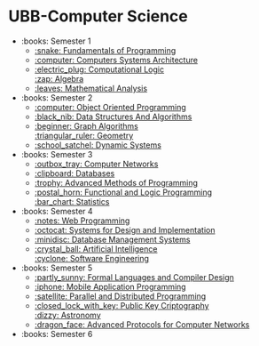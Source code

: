 # UBB-Computer Science

<ul>
    <li>:books:     Semester 1
        <ul>
            <li>
                <a href="https://github.com/ecaterinacatargiu/FundamentalsOfProgramming"> 
                    :snake:  Fundamentals of Programming 
                </a>
            </li>  
            <li>  
                <a href="https://github.com/ecaterinacatargiu/ComputersSystemsArchitecture"> 
                    :computer: Computers Systems Architecture
                </a> 
            </li>
            <li> 
                <a href="https://github.com/ecaterinacatargiu/ComputationalLogic"> 
                    :electric_plug: Computational Logic
                </a> 
            </li>
            </li>
                <a href="https://github.com/ecaterinacatargiu/Algebra"> 
                    :zap: Algebra
                </a> 
            </li>
            <li> 
                <a href="https://github.com/ecaterinacatargiu/Mathematical Analysis"> 
                    :leaves: Mathematical Analysis
                </a> 
            </li>           
        </ul>
    </li>
    <li>:books: Semester 2
        <ul>
                <li>
                    <a href="https://github.com/ecaterinacatargiu/OOP"> 
                        :computer:  Object Oriented Programming 
                    </a>
                </li>  
                <li>  
                    <a href="https://github.com/ecaterinacatargiu/DSA"> 
                        :black_nib: Data Structures And Algorithms
                    </a> 
                </li>
                <li> 
                    <a href="https://github.com/ecaterinacatargiu/Graphs"> 
                        :beginner: Graph Algorithms
                    </a> 
                </li>
                </li>
                    <a href="https://github.com/ecaterinacatargiu/Geometry"> 
                        :triangular_ruler: Geometry
                    </a> 
                </li>
                <li> 
                    <a href="https://github.com/ecaterinacatargiu/DynamicSystems"> 
                        :school_satchel: Dynamic Systems
                    </a> 
                </li>           
           </ul>
    </li>
    <li>:books: Semester 3
        <ul>
                <li>
                    <a href="https://github.com/ecaterinacatargiu/ComputerNetworks"> 
                        :outbox_tray:  Computer Networks 
                    </a>
                </li>  
                <li>  
                    <a href="https://github.com/ecaterinacatargiu/DB"> 
                        :clipboard: Databases
                    </a> 
                </li>
                <li> 
                    <a href="https://github.com/ecaterinacatargiu/MAP"> 
                        :trophy: Advanced Methods of Programming
                    </a> 
                </li>
                <li> 
                    <a href="https://github.com/ecaterinacatargiu/PLF"> 
                        :postal_horn: Functional and Logic Programming
                    </a> 
                </li>
                </li>
                    <a href="https://github.com/ecaterinacatargiu/Statistics"> 
                        :bar_chart: Statistics
                    </a> 
                </li>           
           </ul>
    </li>
    <li>:books: Semester 4
        <ul>
                <li>
                    <a href="https://github.com/ecaterinacatargiu/Web"> 
                        :notes:  Web Programming 
                    </a>
                </li>  
                <li>  
                    <a href="https://github.com/ecaterinacatargiu/MPP"> 
                        :octocat: Systems for Design and Implementation
                    </a> 
                </li>
                <li> 
                    <a href="https://github.com/ecaterinacatargiu/DB2"> 
                        :minidisc: Database Management Systems
                    </a> 
                </li>
                <li> 
                    <a href="https://github.com/ecaterinacatargiu/PLF"> 
                        :crystal_ball: Artificial Intelligence
                    </a> 
                </li>
                </li>
                    <a href="https://github.com/ecaterinacatargiu/Statistics"> 
                        :cyclone: Software Engineering
                    </a> 
                </li>           
           </ul>
    </li>
    <li>:books: Semester 5
        <ul>
                <li>
                    <a href="https://github.com/ecaterinacatargiu/FLCD"> 
                        :partly_sunny: Formal Languages and Compiler Design
                    </a>
                </li>  
                <li>  
                    <a href="https://github.com/ecaterinacatargiu/MA"> 
                       :iphone:  Mobile Application Programming
                    </a> 
                </li>
                <li> 
                    <a href="https://github.com/ecaterinacatargiu/PDP"> 
                        :satellite:  Parallel and Distributed Programming
                    </a> 
                </li>
                <li> 
                    <a href="https://github.com/ecaterinacatargiu/Cryptography"> 
                        :closed_lock_with_key: Public Key Criptography
                    </a> 
                </li>
                </li>
                    <a href="https://github.com/ecaterinacatargiu/Astronomy"> 
                        :dizzy: Astronomy
                    </a> 
                </li>   
                <li>
                    <a href="https://github.com/ecaterinacatargiu/Protocols"> 
                        :dragon_face: Advanced Protocols for Computer Networks
                    </a> 
                </li> 
           </ul>
    </li>
    <li>:books: Semester 6
    </li>
</ul>
                
        

